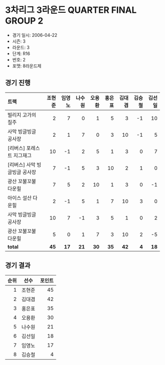 # 3차리그 3라운드 QUARTER FINAL GROUP 2

- 경기 일시: 2006-04-22
- 시즌: 3
- 라운드: 3
- 단계: R16
- 번호: 2
- 포맷: 8라운드제





## 경기 진행

| 트랙 | 조현준 | 임영노 | 나수원 | 오용환 | 홍은표 | 김대겸 | 김승철 | 김선일 |
|:---|---:|---:|---:|---:|---:|---:|---:|---:|
| 빌리지 고가의 질주 | 2 | 7 | 0 | 1 | 5 | 3 | -1 | 10 |
| 사막 빙글빙글 공사장 | 2 | 1 | 7 | 0 | 3 | 10 | -1 | 5 |
| [리버스] 포레스트 지그재그 | 10 | -1 | 2 | 5 | 1 | 3 | 0 | 7 |
| [리버스] 사막 빙글빙글 공사장 | 7 | -1 | 5 | 3 | 10 | 2 | 1 | 0 |
| 광산 꼬불꼬불 다운힐 | 7 | 5 | 2 | 10 | 1 | 3 | 0 | -1 |
| 아이스 설산 다운힐 | 2 | -1 | 5 | 1 | 7 | 10 | 3 | 0 |
| 사막 빙글빙글 공사장 | 10 | 7 | -1 | 3 | 5 | 1 | 0 | 2 |
| 광산 꼬불꼬불 다운힐 | 5 | 0 | 1 | 7 | 3 | 10 | 2 | -5 |
| __total__ | __45__ | __17__ | __21__ | __30__ | __35__ | __42__ | __4__ | __18__ |




## 경기 결과

| 순위 | 선수 | 포인트 |
|---:|:---:|---:|
| 1 | 조현준 | 45 |
| 2 | 김대겸 | 42 |
| 3 | 홍은표 | 35 |
| 4 | 오용환 | 30 |
| 5 | 나수원 | 21 |
| 6 | 김선일 | 18 |
| 7 | 임영노 | 17 |
| 8 | 김승철 | 4 |

